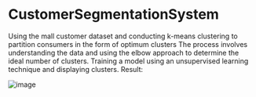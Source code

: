 # CustomerSegmentationSystem
Using the mall customer dataset and conducting k-means clustering to partition consumers in the form of optimum clusters 
The process involves understanding the data and using the elbow approach to determine the ideal number of clusters.
Training a model using an unsupervised learning technique and displaying clusters.
Result:




![image](https://github.com/PatilShria/CustomerSegmentationSystem/assets/168672551/4a0a11fe-f703-4d92-8a53-3bea4f9e28f1)


